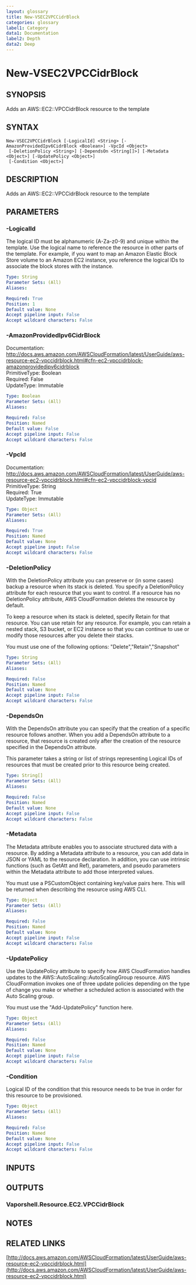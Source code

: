 ```yaml
---
layout: glossary
title: New-VSEC2VPCCidrBlock
categories: glossary
label1: Category
data1: Documentation
label2: Depth
data2: Deep
---
```


# New-VSEC2VPCCidrBlock

## SYNOPSIS
Adds an AWS::EC2::VPCCidrBlock resource to the template

## SYNTAX

```
New-VSEC2VPCCidrBlock [-LogicalId] <String> [-AmazonProvidedIpv6CidrBlock <Boolean>] -VpcId <Object>
 [-DeletionPolicy <String>] [-DependsOn <String[]>] [-Metadata <Object>] [-UpdatePolicy <Object>]
 [-Condition <Object>]
```

## DESCRIPTION
Adds an AWS::EC2::VPCCidrBlock resource to the template

## PARAMETERS

### -LogicalId
The logical ID must be alphanumeric (A-Za-z0-9) and unique within the template.
Use the logical name to reference the resource in other parts of the template.
For example, if you want to map an Amazon Elastic Block Store volume to an Amazon EC2 instance, you reference the logical IDs to associate the block stores with the instance.

```yaml
Type: String
Parameter Sets: (All)
Aliases: 

Required: True
Position: 1
Default value: None
Accept pipeline input: False
Accept wildcard characters: False
```

### -AmazonProvidedIpv6CidrBlock
Documentation: http://docs.aws.amazon.com/AWSCloudFormation/latest/UserGuide/aws-resource-ec2-vpccidrblock.html#cfn-ec2-vpccidrblock-amazonprovidedipv6cidrblock    
PrimitiveType: Boolean    
Required: False    
UpdateType: Immutable

```yaml
Type: Boolean
Parameter Sets: (All)
Aliases: 

Required: False
Position: Named
Default value: False
Accept pipeline input: False
Accept wildcard characters: False
```

### -VpcId
Documentation: http://docs.aws.amazon.com/AWSCloudFormation/latest/UserGuide/aws-resource-ec2-vpccidrblock.html#cfn-ec2-vpccidrblock-vpcid    
PrimitiveType: String    
Required: True    
UpdateType: Immutable

```yaml
Type: Object
Parameter Sets: (All)
Aliases: 

Required: True
Position: Named
Default value: None
Accept pipeline input: False
Accept wildcard characters: False
```

### -DeletionPolicy
With the DeletionPolicy attribute you can preserve or (in some cases) backup a resource when its stack is deleted.
You specify a DeletionPolicy attribute for each resource that you want to control.
If a resource has no DeletionPolicy attribute, AWS CloudFormation deletes the resource by default.

To keep a resource when its stack is deleted, specify Retain for that resource.
You can use retain for any resource.
For example, you can retain a nested stack, S3 bucket, or EC2 instance so that you can continue to use or modify those resources after you delete their stacks.

You must use one of the following options: "Delete","Retain","Snapshot"

```yaml
Type: String
Parameter Sets: (All)
Aliases: 

Required: False
Position: Named
Default value: None
Accept pipeline input: False
Accept wildcard characters: False
```

### -DependsOn
With the DependsOn attribute you can specify that the creation of a specific resource follows another.
When you add a DependsOn attribute to a resource, that resource is created only after the creation of the resource specified in the DependsOn attribute.

This parameter takes a string or list of strings representing Logical IDs of resources that must be created prior to this resource being created.

```yaml
Type: String[]
Parameter Sets: (All)
Aliases: 

Required: False
Position: Named
Default value: None
Accept pipeline input: False
Accept wildcard characters: False
```

### -Metadata
The Metadata attribute enables you to associate structured data with a resource.
By adding a Metadata attribute to a resource, you can add data in JSON or YAML to the resource declaration.
In addition, you can use intrinsic functions (such as GetAtt and Ref), parameters, and pseudo parameters within the Metadata attribute to add those interpreted values.

You must use a PSCustomObject containing key/value pairs here.
This will be returned when describing the resource using AWS CLI.

```yaml
Type: Object
Parameter Sets: (All)
Aliases: 

Required: False
Position: Named
Default value: None
Accept pipeline input: False
Accept wildcard characters: False
```

### -UpdatePolicy
Use the UpdatePolicy attribute to specify how AWS CloudFormation handles updates to the AWS::AutoScaling::AutoScalingGroup resource.
AWS CloudFormation invokes one of three update policies depending on the type of change you make or whether a scheduled action is associated with the Auto Scaling group.

You must use the "Add-UpdatePolicy" function here.

```yaml
Type: Object
Parameter Sets: (All)
Aliases: 

Required: False
Position: Named
Default value: None
Accept pipeline input: False
Accept wildcard characters: False
```

### -Condition
Logical ID of the condition that this resource needs to be true in order for this resource to be provisioned.

```yaml
Type: Object
Parameter Sets: (All)
Aliases: 

Required: False
Position: Named
Default value: None
Accept pipeline input: False
Accept wildcard characters: False
```

## INPUTS

## OUTPUTS

### Vaporshell.Resource.EC2.VPCCidrBlock

## NOTES

## RELATED LINKS

[http://docs.aws.amazon.com/AWSCloudFormation/latest/UserGuide/aws-resource-ec2-vpccidrblock.html](http://docs.aws.amazon.com/AWSCloudFormation/latest/UserGuide/aws-resource-ec2-vpccidrblock.html)

